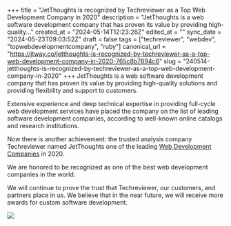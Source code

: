 +++
title = "JetThoughts is recognized by Techreviewer as a Top Web Development Company in 2020"
description = "JetThoughts is a web software development company that has proven its value by providing high-quality..."
created_at = "2024-05-14T12:23:26Z"
edited_at = ""
sync_date = "2024-05-23T09:03:52Z"
draft = false
tags = ["techreviewer", "webdev", "topwebdevelopmentcompany", "ruby"]
canonical_url = "https://jtway.co/jetthoughts-is-recognized-by-techreviewer-as-a-top-web-development-company-in-2020-765c8b7894c6"
slug = "240514-jetthoughts-is-recognized-by-techreviewer-as-a-top-web-development-company-in-2020"
+++
JetThoughts is a web software development company that has proven its value by providing high-quality solutions and providing flexibility and support to customers.

Extensive experience and deep technical expertise in providing full-cycle web development services have placed the company on the list of leading software development companies, according to well-known online catalogs and research institutions.

Now there is another achievement: the trusted analysis company Techreviewer named JetThoughts one of the leading [Web Development Companies](https://techreviewer.co/top-web-development-companies) in 2020.

We are honored to be recognized as one of the best web development companies in the world.

We will continue to prove the trust that Techreviewer, our customers, and partners place in us. We believe that in the near future, we will receive more awards for custom software development.

![](https://cdn-images-1.medium.com/max/2000/1*QWOUi7tuml-L1iJHHHYqkw.png)
